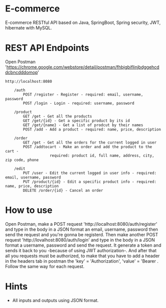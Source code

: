 # E-commerce

E-commerce RESTful API based on Java, SpringBoot, Spring security, JWT, hibernate with MySQL.

# REST API Endpoints

Open Postman 'https://chrome.google.com/webstore/detail/postman/fhbjgbiflinjbdggehcddcbncdddomop'

	http://localhost:8080
		
		/auth
			POST /register - Register - required: email, username, password
			POST /login - Login - required: username, password

		/product
			GET /get - Get all the products 
			GET /get/{id} - Get a specific product by its id
			GET /get/{name} - Get a list of prodcut by their names
			POST /add - Add a product - required: name, price, description

		/order
			GET /get - Get all the orders for the current logged in user
			POST /addtocart - Make an order and add the product to the cart - 
						required: product id, full name, address, city, zip code, phone 

		/edit
			PUT /user - Edit the current logged in user info - required: email, username, password
			PUT /product/{id} - Edit a specific product info - required: name, price, description
			DELETE /order/{id} - Cancel an order

# How to use 

Open Postman, make a POST request 'http://localhost:8080/auth/register' and type in the body in a JSON format an email, username, password then send the request and you're gonna be registerd.
Then make another POST request 'http://lovalhost:8080/auth/login' and type in the body in a JSON format a username, password and send the request. It generate a token and sends it back to you -because of using JWT authorization-.
And after that all you requests must be authorized, to make that you have to add a header in the headers tab in postman the 'key' = 'Authorization', 'value' = 'Bearer <The generated token you got after logging in>.
Follow the same way for each request.

# Hints 

- All inputs and outputs using JSON format.
